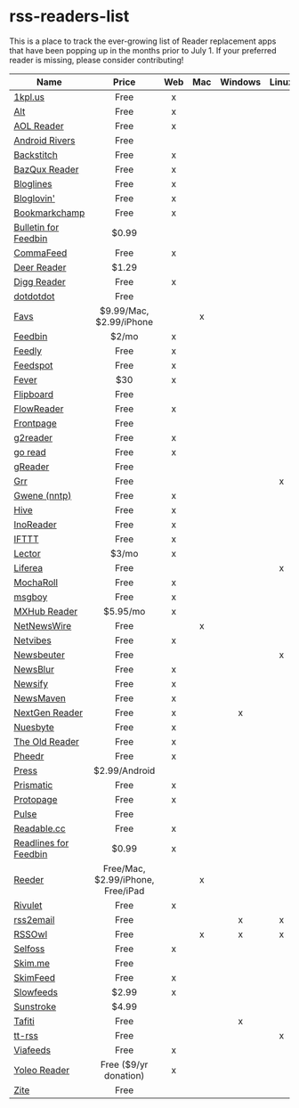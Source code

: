 # rss-readers-list

This is a place to track the ever-growing list of Reader replacement apps that have been popping up in the months prior to July 1. If your preferred reader is missing, please consider contributing!

| Name    | Price   | Web     | Mac     | Windows | Linux   | Android | iPhone  | iPad    |
| ------- | :-----: | :-----: | :-----: | :-----: | :-----: | :-----: | :-----: | :-----: |
| [1kpl.us](https://1kpl.us) | Free                                                                            | x |   |   |   |   |   |   |
| [Alt](http://www.altfeedreader.com) | Free                                                                   | x |   |   |   |   |   |   |
| [AOL Reader](http://reader.aol.com) | Free                                                                   | x |   |   |   |   | x | x |
| [Android Rivers](http://rivers.silverkeytech.com) | Free                                                     |   |   |   |   | x |   |   |
| [Backstitch](http://backstit.ch) | Free                                                                      | x |   |   |   |   |   |   |
| [BazQux Reader](https://bazqux.com) | Free                                                                   | x |   |   |   |   |   |   |
| [Bloglines](http://www.bloglines.com) | Free                                                                 | x |   |   |   |   |   |   |
| [Bloglovin'](http://www.bloglovin.com) | Free                                                                | x |   |   |   |   |   |   |
| [Bookmarkchamp](http://bookmarkchamp.com) | Free                                                             | x |   |   |   |   |   |   |
| [Bulletin for Feedbin](https://itunes.apple.com/us/app/bulletin-for-feedbin/id328547010) | $0.99             |   |   |   |   |   | x |   |
| [CommaFeed](https://www.commafeed.com) | Free                                                                | x |   |   |   |   |   |   |
| [Deer Reader](https://play.google.com/store/apps/details?id=com.reindeercrafts.deerreader) | $1.29           |   |   |   |   | x |   |   |
| [Digg Reader](http://digg.com/reader) | Free                                                                 | x |   |   |   |   |   |   |
| [dotdotdot](https://www.dotdotdot.me) | Free                                                                 |   |   |   |   |   | x | x |
| [Favs](http://www.favsapp.com) | $9.99/Mac, $2.99/iPhone                                                     |   | x |   |   |   | x |   |
| [Feedbin](https://feedbin.me) | $2/mo                                                                        | x |   |   |   | x |   |   |
| [Feedly](http://cloud.feedly.com) | Free                                                                     | x |   |   |   | x | x | x |
| [Feedspot](http://www.feedspot.com) | Free                                                                   | x |   |   |   |   |   |   |
| [Fever](http://www.feedafever.com) | $30                                                                     | x |   |   |   |   |   |   |
| [Flipboard](http://flipboard.com) | Free                                                                     |   |   |   |   | x | x | x |
| [FlowReader](http://flowreader.com) | Free                                                                   | x |   |   |   |   |   |   |
| [Frontpage](http://www.frontpageapp.com) | Free                                                              |   |   |   |   | x |   |   |
| [g2reader](http://www.g2reader.com) | Free                                                                   | x |   |   |   |   |   |   |
| [go read](http://www.goread.io) | Free                                                                       | x |   |   |   |   |   |   |
| [gReader](http://www.greader.co) | Free                                                                      |   |   |   |   | x |   |   |
| [Grr](https://github.com/melllvar/grr) | Free                                                                |   |   |   | x |   |   |   |
| [Gwene (nntp)](http://gwene.org/) | Free                                                                     | x |   |   |   |   |   |   |
| [Hive](http://hivereader.com) | Free                                                                         | x |   |   |   |   |   |   |
| [InoReader](http://www.inoreader.com/) | Free                                                                | x |   |   |   |   |   |   |
| [IFTTT](https://ifttt.com) | Free                                                                            | x |   |   |   |   |   |   |
| [Lector](http://bealector.com) | $3/mo                                                                       | x |   |   |   |   |   |   |
| [Liferea](http://lzone.de/liferea) | Free                                                                    |   |   |   | x |   |   |   |
| [MochaRoll](http://mocharoll.com) | Free                                                                     | x |   |   |   |   |   |   |
| [msgboy](http://www.msgboy.com) | Free                                                                       | x |   |   |   |   |   |   |
| [MXHub Reader](http://www.mxhub.com/reader) | $5.95/mo                                                       | x |   |   |   |   |   |   |
| [NetNewsWire](http://netnewswireapp.com) | Free                                                              |   | x |   |   |   |   |   |
| [Netvibes](http://www.netvibes.com) | Free                                                                   | x |   |   |   |   |   |   |
| [Newsbeuter](http://www.newsbeuter.org) | Free                                                               |   |   |   | x |   |   |   |
| [NewsBlur](https://www.newsblur.com) | Free                                                                  | x |   |   |   |   |   |   |
| [Newsify](http://newsify.co) | Free                                                                          | x |   |   |   |   |   |   |
| [NewsMaven](http://beta.newsmaven.co) | Free                                                                 | x |   |   |   |   |   |   |
| [NextGen Reader](http://nextmatters.com) | Free                                                              | x |   | x |   |   |   |   |
| [Nuesbyte](http://nuesbyte.com) | Free                                                                       | x |   |   |   |   |   |   |
| [The Old Reader](http://theoldreader.com) | Free                                                             | x |   |   |   |   |   |   |
| [Pheedr](http://pheedr.net) | Free                                                                           | x |   |   |   |   |   |   |
| [Press](http://twentyfivesquares.com/press) | $2.99/Android                                                  |   |   |   |   | x |   |   |
| [Prismatic](http://getprismatic.com) | Free                                                                  | x |   |   |   |   |   |   |
| [Protopage](http://www.protopage.com) | Free                                                                 | x |   |   |   |   |   |   |
| [Pulse](https://www.pulse.me) | Free                                                                         |   |   |   |   | x | x | x |
| [Readable.cc](http://readable.cc) | Free                                                                     | x |   |   |   |   |   |   |
| [Readlines for Feedbin](https://itunes.apple.com/us/app/readlines-for-feedbin/id416953125) | $0.99           | x |   |   |   |   | x | x |
| [Reeder](http://reederapp.com) | Free/Mac, $2.99/iPhone, Free/iPad                                           |   | x |   |   |   | x | x |
| [Rivulet](http://myrivulet.appspot.com) | Free                                                               | x |   |   |   |   |   |   |
| [rss2email](http://www.allthingsrss.com/rss2email) | Free                                                    |   |   | x | x |   |   |   |
| [RSSOwl](http://www.rssowl.org) | Free                                                                       |   | x | x | x |   |   |   |
| [Selfoss](http://selfoss.aditu.de) | Free                                                                    | x |   |   |   |   |   |   |
| [Skim.me](http://skim.me) | Free                                                                             |   |   |   |   |   | x | x |
| [SkimFeed](http://skimfeed.com) | Free                                                                       | x |   |   |   |   |   |   |
| [Slowfeeds](http://zoziapps.ch/slowfeeds) | $2.99                                                            | x |   |   |   |   | x | x |
| [Sunstroke](https://goneeast.com/sunstroke) | $4.99                                                          |   |   |   |   |   | x | x |
| [Tafiti](http://www.tafitiapp.com/mx) | Free                                                                 |   |   | x |   |   |   |   |
| [tt-rss](http://tt-rss.org/redmine/projects/tt-rss/wiki) | Free                                              |   |   |   | x |   |   |   |
| [Viafeeds](http://viafeeds.com) | Free                                                                       | x |   |   |   |   |   |   |
| [Yoleo Reader](https://yoleoreader.com) | Free ($9/yr donation)                                              | x |   |   |   |   |   |   |
| [Zite](http://www.zite.com) | Free                                                                           |   |   |   |   | x | x | x |
